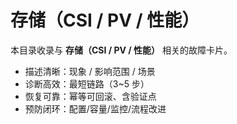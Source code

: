 # 存储（CSI / PV / 性能）

本目录收录与 **存储（CSI / PV / 性能）** 相关的故障卡片。

- 描述清晰：现象 / 影响范围 / 场景
- 诊断高效：最短链路（3~5 步）
- 恢复可靠：幂等可回滚、含验证点
- 预防闭环：配置/容量/监控/流程改进
